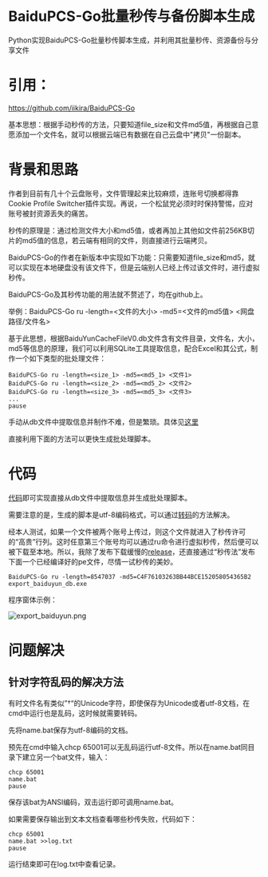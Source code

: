 # BaiduPCS-Go批量秒传与备份脚本生成

Python实现BaiduPCS-Go批量秒传脚本生成，并利用其批量秒传、资源备份与分享文件

# 引用：

https://github.com/iikira/BaiduPCS-Go

基本思想：根据手动秒传的方法，只要知道file_size和文件md5值，再根据自己意愿添加一个文件名，就可以根据云端已有数据在自己云盘中"拷贝"一份副本。

# 背景和思路

作者到目前有几十个云盘账号，文件管理起来比较麻烦，连账号切换都得靠Cookie Profile Switcher插件实现。再说，一个松鼠党必须时时保持警惕，应对账号被封资源丢失的痛苦。

秒传的原理是：通过检测文件大小和md5值，或者再加上其他如文件前256KB切片的md5值的信息，若云端有相同的文件，则直接进行云端拷贝。

BaiduPCS-Go的作者在新版本中实现如下功能：只需要知道file_size和md5，就可以实现在本地硬盘没有该文件下，但是云端别人已经上传过该文件时，进行虚拟秒传。

BaiduPCS-Go及其秒传功能的用法就不赘述了，均在github上。

举例：BaiduPCS-Go ru -length=<文件的大小> -md5=<文件的md5值> <网盘路径/文件名>

基于此思想，根据BaiduYunCacheFileV0.db文件含有文件目录，文件名，大小，md5等信息的原理，我们可以利用SQLite工具提取信息，配合Excel和其公式，制作一个如下类型的批处理文件：

```
BaiduPCS-Go ru -length=<size_1> -md5=<md5_1> <文件1>
BaiduPCS-Go ru -length=<size_2> -md5=<md5_2> <文件2>
BaiduPCS-Go ru -length=<size_3> -md5=<md5_3> <文件3>
...
pause
```
手动从db文件中提取信息并制作不难，但是繁琐。具体见[这里](https://github.com/silas1037/db_file2cmd_list/blob/master/手动提取生成批处理脚本.md)

直接利用下面的方法可以更快生成批处理脚本。

# 代码

[代码](https://github.com/silas1037/db_file2cmd_list/blob/v1.0/export_baiduyun_db.py)即可实现直接从db文件中提取信息并生成批处理脚本。

需要注意的是，生成的脚本是utf-8编码格式，可以通过[转码](#问题解决)的方法解决。

经本人测试，如果一个文件被两个账号上传过，则这个文件就进入了秒传许可的“高贵”行列。这时任意第三个账号均可以通过ru命令进行虚拟秒传，然后便可以被下载至本地。所以，我除了发布下载缓慢的[release](https://github.com/silas1037/db_file2cmd_list/releases/tag/v1.0)，还直接通过“秒传法”发布下面一个已经编译好的pe文件，尽情一试秒传的美妙。
```
BaiduPCS-Go ru -length=8547037 -md5=C4F76103263BB44BCE152058054365B2 export_baiduyun_db.exe
```
程序窗体示例：

![export_baiduyun.png](https://upload-images.jianshu.io/upload_images/12782677-7dcf64baa7946da3.png?imageMogr2/auto-orient/strip%7CimageView2/2/w/1240)


# 问题解决
## 针对字符乱码的解决方法
有时文件名有类似”†“的Unicode字符，即使保存为Unicode或者utf-8文档，在cmd中运行也是乱码，这时候就需要转码。

先将name.bat保存为utf-8编码的文档。

预先在cmd中输入chcp 65001可以无乱码运行utf-8文件。所以在name.bat同目录下建立另一个bat文件，输入：
```
chcp 65001
name.bat
pause
```
保存该bat为ANSI编码，双击运行即可调用name.bat。

如果需要保存输出到文本文档查看哪些秒传失败，代码如下：
```
chcp 65001
name.bat >>log.txt
pause
```
运行结束即可在log.txt中查看记录。

